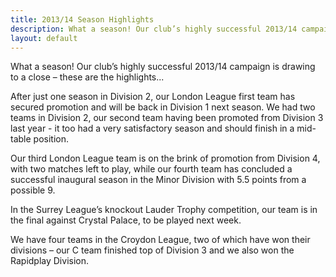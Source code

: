 ```yaml
---
title: 2013/14 Season Highlights 
description: What a season! Our club’s highly successful 2013/14 campaign is drawing to a close – these are the highlights...
layout: default
---
```


What a season! Our club’s highly successful 2013/14 campaign is drawing to a close – these are the highlights...

After just one season in Division 2, our London League first team has secured promotion and will be back in Division 1 next season. 
We had two teams in Division 2, our second team having been promoted from Division 3 last year - it too had a very satisfactory season and 
should finish in a mid-table position.

Our third London League team is on the brink of promotion from Division 4, with two matches left to play, while our fourth team 
has concluded a successful inaugural season in the Minor Division with 5.5 points from a possible 9.

In the Surrey League’s knockout Lauder Trophy competition, our team is in the final against Crystal Palace, to be played next week.

We have four teams in the Croydon League, two of which have won their divisions – our C team finished top of Division 3 and we also 
won the Rapidplay Division.